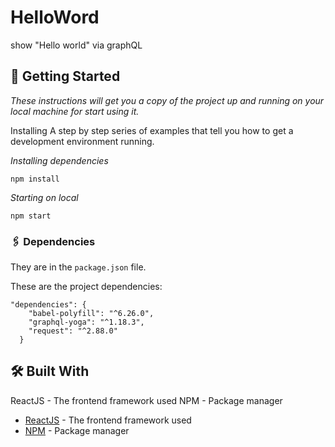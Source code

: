 # HelloWord

show "Hello world" via graphQL

## 🚩 Getting Started
_These instructions will get you a copy of the project up and running on your local machine for start using it._

Installing
A step by step series of examples that tell you how to get a development environment running.

_Installing dependencies_

```npm install```

_Starting on local_

```npm start```

### 🖇 Dependencies
They are in the ```package.json``` file.

These are the project dependencies:
```
"dependencies": {
    "babel-polyfill": "^6.26.0",
    "graphql-yoga": "^1.18.3",
    "request": "^2.88.0"
  }
 ```
 
## 🛠 Built With
ReactJS - The frontend framework used
NPM - Package manager
* [ReactJS](https://reactjs.org/) - The frontend framework used
* [NPM](https://www.npmjs.com/) - Package manager



